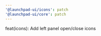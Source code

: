 ```yaml
---
'@launchpad-ui/icons': patch
'@launchpad-ui/core': patch
---
```


feat(icons): Add left panel open/close icons
